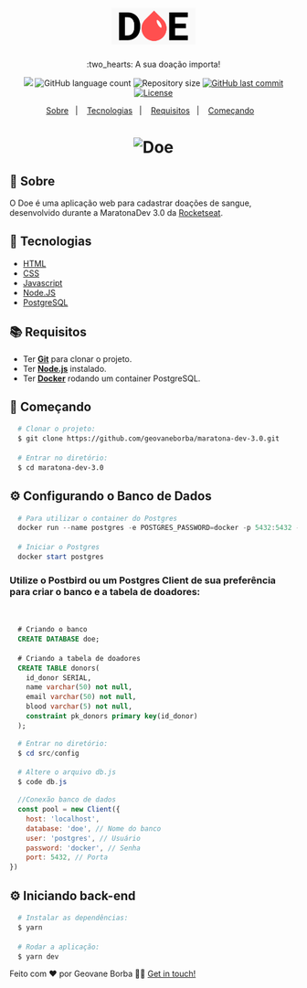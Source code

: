 <h1 align="center">
  <img src="public/img/logo.png" alt="logo" height="64px" width="auto">
</h1>

<p align="center"> :two_hearts: A sua doação importa!</p>

<p align="center">
  <img src="https://img.shields.io/badge/made%20by-Geovane%20Borba-ff4f4f?style=flat-square">
  <img alt="GitHub language count" src="https://img.shields.io/github/languages/count/geovaneborba/maratona-dev-3.0?color=ff4f4f&style=flat-square">
  <img alt="Repository size" src="https://img.shields.io/github/repo-size/geovaneborba/maratona-dev-3.0?color=ff4f4f&style=flat-square">
  <a href="https://github.com/geovaneborba/maratona-dev-3.0/commits/master">
    <img alt="GitHub last commit" src="https://img.shields.io/github/last-commit/geovaneborba/maratona-dev-3.0?color=ff4f4f&style=flat-square">
  </a>
  <a href="https://opensource.org/licenses/MIT">
    <img alt="License" src="https://img.shields.io/badge/license-MIT-ff4f4f?style=flat-square">
  </a>
</p>

<p align="center">
  <a href="#page_with_curl-sobre">Sobre</a>&nbsp;&nbsp;&nbsp;|&nbsp;&nbsp;&nbsp;
  <a href="#rocket-tecnologias">Tecnologias</a>&nbsp;&nbsp;&nbsp;|&nbsp;&nbsp;&nbsp;
  <a href="#books-requisitos">Requisitos</a>&nbsp;&nbsp;&nbsp;|&nbsp;&nbsp;&nbsp;
  <a href="#rocket-começando">Começando</a>&nbsp;&nbsp;&nbsp;
</p>

<h1 align="center">
    <img alt="Doe" src="https://user-images.githubusercontent.com/33469722/144740144-7c5f02dd-3088-4650-a560-98471131f584.gif" />
</h1>

## :page_with_curl: Sobre
O Doe é uma aplicação web para cadastrar doações de sangue, desenvolvido durante a MaratonaDev 3.0 da [Rocketseat](https://rocketseat.com.br/).

## :rocket: Tecnologias
- [HTML](https://devdocs.io/html/)
- [CSS](https://devdocs.io/css/)
- [Javascript](https://devdocs.io/javascript/)
- [Node.JS](https://nodejs.org/en/)
- [PostgreSQL](https://www.postgresql.org/)

## :books: Requisitos
- Ter [**Git**](https://git-scm.com/) para clonar o projeto.
- Ter [**Node.js**](https://nodejs.org/en/) instalado.
- Ter [**Docker**](https://www.docker.com/) rodando um container PostgreSQL.

## :rocket: Começando
``` bash
  # Clonar o projeto:
  $ git clone https://github.com/geovaneborba/maratona-dev-3.0.git

  # Entrar no diretório:
  $ cd maratona-dev-3.0
```

## :gear: Configurando o Banco de Dados
```powershell
  # Para utilizar o container do Postgres
  docker run --name postgres -e POSTGRES_PASSWORD=docker -p 5432:5432 -d postgres

  # Iniciar o Postgres
  docker start postgres
```
<h3>Utilize o Postbird ou um Postgres Client de sua preferência para criar o banco e a tabela de doadores: </h3><br>

```sql
  # Criando o banco
  CREATE DATABASE doe;

  # Criando a tabela de doadores
  CREATE TABLE donors(
    id_donor SERIAL, 
    name varchar(50) not null, 
    email varchar(50) not null, 
    blood varchar(5) not null,
    constraint pk_donors primary key(id_donor)
  );
```

```powershell
  # Entrar no diretório:
  $ cd src/config

  # Altere o arquivo db.js
  $ code db.js

```

```js
  //Conexão banco de dados
  const pool = new Client({
	host: 'localhost',
	database: 'doe', // Nome do banco
	user: 'postgres', // Usuário
	password: 'docker', // Senha
	port: 5432, // Porta
})
```

## :gear: Iniciando back-end
```bash
  # Instalar as dependências:
  $ yarn

  # Rodar a aplicação:
  $ yarn dev 
```

Feito com ❤️ por Geovane Borba 👋🏻 [Get in touch!](https://github.com/geovaneborba)